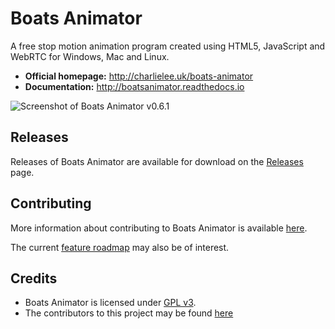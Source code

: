 # Boats Animator

A free stop motion animation program created using HTML5, JavaScript and WebRTC for Windows, Mac and Linux.

  * **Official homepage:** <http://charlielee.uk/boats-animator>
  * **Documentation:** <http://boatsanimator.readthedocs.io>

![Screenshot of Boats Animator v0.6.1](https://cloud.githubusercontent.com/assets/3674297/10865688/78153514-7fea-11e5-8e34-0e600ada42eb.png)

## Releases

Releases of Boats Animator are available for download on the [Releases](https://github.com/BoatsAreRockable/Boats-Animator/releases) page.

## Contributing

More information about contributing to Boats Animator is available [here](https://github.com/BoatsAreRockable/Boats-Animator/blob/master/CONTRIBUTING.md).

The current [feature roadmap](https://docs.google.com/spreadsheets/d/1PaP-foCy83l6-VGcRsOwH5pro-p7uPCX1TsxWOUWEvg/) may also be of interest.

## Credits

  * Boats Animator is licensed under [GPL v3](http://www.gnu.org/licenses/gpl.html).
  * The contributors to this project may be found [here](https://github.com/BoatsAreRockable/Boats-Animator/graphs/contributors)
